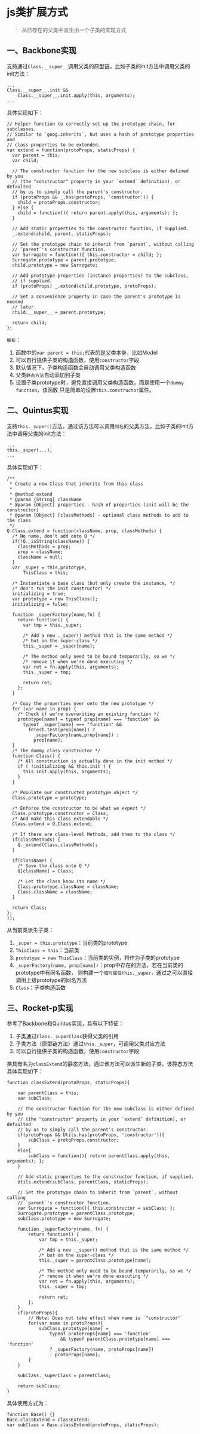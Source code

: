 # js类扩展方式

> 从已存在的父类中派生出一个子类的实现方式 

## 一、Backbone实现

支持通过`Class.__super__`调用父类的原型链，比如子类的init方法中调用父类的init方法：

    ...
    Class.__super__.init &&
        Class.__super__.init.apply(this, arguments);
    ... 

具体实现如下：

    // Helper function to correctly set up the prototype chain, for subclasses.
    // Similar to `goog.inherits`, but uses a hash of prototype properties and
    // class properties to be extended.
    var extend = function(protoProps, staticProps) {
      var parent = this;
      var child;

      // The constructor function for the new subclass is either defined by you
      // (the "constructor" property in your `extend` definition), or defaulted
      // by us to simply call the parent's constructor.
      if (protoProps && _.has(protoProps, 'constructor')) {
        child = protoProps.constructor;
      } else {
        child = function(){ return parent.apply(this, arguments); };
      }

      // Add static properties to the constructor function, if supplied.
      _.extend(child, parent, staticProps);

      // Set the prototype chain to inherit from `parent`, without calling
      // `parent`'s constructor function.
      var Surrogate = function(){ this.constructor = child; };
      Surrogate.prototype = parent.prototype;
      child.prototype = new Surrogate;

      // Add prototype properties (instance properties) to the subclass,
      // if supplied.
      if (protoProps) _.extend(child.prototype, protoProps);

      // Set a convenience property in case the parent's prototype is needed
      // later.
      child.__super__ = parent.prototype;

      return child;
    };

`解析`：

1. 函数中的`var parent = this;`代表的是父类本身，比如Model
2. 可以自行提供子类的构造函数，使用`constructor`字段
3. 默认情况下，子类构造函数会自动调用父类构造函数
4. 父类`静态方法`自动添加到子类
5. 设置子类prototype时，避免直接调用父类构造函数，而是使用一个`dummy function`，该函数
    只是简单的设置`this.constructor`属性。





## 二、Quintus实现

支持`this._super()`方法，通过该方法可以调用`同名`的父类方法，比如子类的init方法中调用父类的init方法：

    ...
    this._super(...);
    ... 

具体实现如下：


    /**
     * Create a new Class that inherits from this class
     *
     * @method extend
     * @param {String} className
     * @param {Object} properties - hash of properties (init will be the constructor)
     * @param {Object} [classMethods] - optional class methods to add to the class
     */
    Q.Class.extend = function(className, prop, classMethods) {
      /* No name, don't add onto Q */
      if(!Q._isString(className)) {
        classMethods = prop;
        prop = className;
        className = null;
      }
      var _super = this.prototype,
          ThisClass = this;

      /* Instantiate a base class (but only create the instance, */
      /* don't run the init constructor) */
      initializing = true;
      var prototype = new ThisClass();
      initializing = false;

      function _superFactory(name,fn) {
        return function() {
          var tmp = this._super;

          /* Add a new ._super() method that is the same method */
          /* but on the super-class */
          this._super = _super[name];

          /* The method only need to be bound temporarily, so we */
          /* remove it when we're done executing */
          var ret = fn.apply(this, arguments);
          this._super = tmp;

          return ret;
        };
      }

      /* Copy the properties over onto the new prototype */
      for (var name in prop) {
        /* Check if we're overwriting an existing function */
        prototype[name] = typeof prop[name] === "function" &&
          typeof _super[name] === "function" &&
            fnTest.test(prop[name]) ?
              _superFactory(name,prop[name]) :
              prop[name];
      }
      /* The dummy class constructor */
      function Class() {
        /* All construction is actually done in the init method */
        if ( !initializing && this.init ) {
          this.init.apply(this, arguments);
        }
      }

      /* Populate our constructed prototype object */
      Class.prototype = prototype;

      /* Enforce the constructor to be what we expect */
      Class.prototype.constructor = Class;
      /* And make this class extendable */
      Class.extend = Q.Class.extend;

      /* If there are class-level Methods, add them to the class */
      if(classMethods) {
        Q._extend(Class,classMethods);
      }

      if(className) {
        /* Save the class onto Q */
        Q[className] = Class;

        /* Let the class know its name */
        Class.prototype.className = className;
        Class.className = className;
      }

      return Class;
    };
    ));


从当前类派生子类：

1. `_super = this.prototype`：当前类的prototype
2. `ThisClass = this`：当前类
3. `prototype = new ThisClass`：当前类的实例，将作为子类的prototype
4. `_superFactory(name, prop[name])`：prop中存在的方法，若在当前类的prototype中有同名函数，
    则构建一个`临时属性this._super`，通过之可以直接调用上级prototype的同名方法
5. `Class`：子类构造函数




## 三、Rocket-p实现

参考了Backbone和Quintus实现，具有以下特征：
1. 子类通过`Class._superClass`获得父类的引用
2. 子类方法（原型链方法）通过`this._super`，可调用父类对应方法 
3. 可以自行提供子类的构造函数，使用`constructor`字段


类具有名为`classExtend`的静态方法，通过该方法可以派生新的子类。该静态方法具体实现如下：

    function classExtend(protoProps, staticProps){
                                                 
        var parentClass = this;                  
        var subClass;

        // The constructor function for the new subclass is either defined by you
        // (the "constructor" property in your `extend` definition), or defaulted
        // by us to simply call the parent's constructor.
        if(protoProps && Utils.has(protoProps, 'constructor')){
            subClass = protoProps.constructor;   
        }
        else{
            subClass = function(){ return parentClass.apply(this, arguments); }; 
        }
        
        // Add static properties to the constructor function, if supplied.
        Utils.extend(subClass, parentClass, staticProps);

        // Set the prototype chain to inherit from `parent`, without calling
        // `parent`'s constructor function.
        var Surrogate = function(){ this.constructor = subClass; }; 
        Surrogate.prototype = parentClass.prototype;  
        subClass.prototype = new Surrogate;

        function _superFactory(name, fn) {
            return function() {
                var tmp = this._super;

                /* Add a new ._super() method that is the same method */
                /* but on the super-class */
                this._super = parentClass.prototype[name];    

                /* The method only need to be bound temporarily, so we */
                /* remove it when we're done executing */     
                var ret = fn.apply(this, arguments);          
                this._super = tmp;

                return ret;
            };
        }
        if(protoProps){
            // Note: Does not take effect when name is `"constructor"`
            for(var name in protoProps){
                subClass.prototype[name] = 
                    typeof protoProps[name] === 'function'        
                        && typeof parentClass.prototype[name] === 'function'
                    ? _superFactory(name, protoProps[name])       
                    : protoProps[name];
            }
        }

        subClass._superClass = parentClass;

        return subClass;
    }


具体使用方式为：

    function Base() {}
    Base.classExtend = classExtend;
    var subClass = Base.classExtend(protoProps, staticProps);


